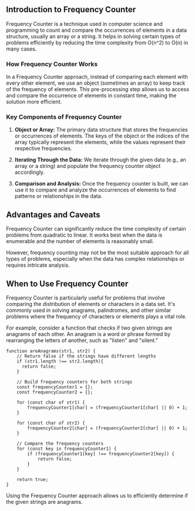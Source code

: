 ## Introduction to Frequency Counter

Frequency Counter is a technique used in computer science and programming to count and compare the occurrences of elements in a data structure, usually an array or a string. It helps in solving certain types of problems efficiently by reducing the time complexity from O(n^2) to O(n) in many cases.

### How Frequency Counter Works

In a Frequency Counter approach, instead of comparing each element with every other element, we use an object (sometimes an array) to keep track of the frequency of elements. This pre-processing step allows us to access and compare the occurrence of elements in constant time, making the solution more efficient.

### Key Components of Frequency Counter

1. **Object or Array:** The primary data structure that stores the frequencies or occurrences of elements. The keys of the object or the indices of the array typically represent the elements, while the values represent their respective frequencies.

2. **Iterating Through the Data:** We iterate through the given data (e.g., an array or a string) and populate the frequency counter object accordingly.

3. **Comparison and Analysis:** Once the frequency counter is built, we can use it to compare and analyze the occurrences of elements to find patterns or relationships in the data.

## Advantages and Caveats

Frequency Counter can significantly reduce the time complexity of certain problems from quadratic to linear. It works best when the data is enumerable and the number of elements is reasonably small.

However, frequency counting may not be the most suitable approach for all types of problems, especially when the data has complex relationships or requires intricate analysis.

## When to Use Frequency Counter

Frequency Counter is particularly useful for problems that involve comparing the distribution of elements or characters in a data set. It's commonly used in solving anagrams, palindromes, and other similar problems where the frequency of characters or elements plays a vital role.

For example, consider a function that checks if two given strings are anagrams of each other. An anagram is a word or phrase formed by rearranging the letters of another, such as "listen" and "silent."

```
function areAnagrams(str1, str2) {
    // Return false if the strings have different lengths
    if (str1.length !== str2.length){
      return false;
    }

    // Build frequency counters for both strings
    const frequencyCounter1 = {};
    const frequencyCounter2 = {};

    for (const char of str1) {
        frequencyCounter1[char] = (frequencyCounter1[char] || 0) + 1;
    }

    for (const char of str2) {
        frequencyCounter2[char] = (frequencyCounter2[char] || 0) + 1;
    }

    // Compare the frequency counters
    for (const key in frequencyCounter1) {
        if (frequencyCounter1[key] !== frequencyCounter2[key]) {
            return false;
        }
    }

    return true;
}
```

Using the Frequency Counter approach allows us to efficiently determine if the given strings are anagrams.
